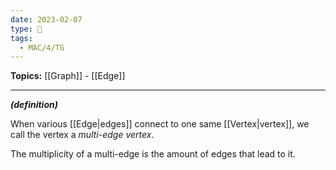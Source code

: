 ```yaml
---
date: 2023-02-07
type: 🧠
tags:
  - MAC/4/TG
---
```


**Topics:** [[Graph]] - [[Edge]]

---

_**(definition)**_

When various [[Edge|edges]] connect to one same [[Vertex|vertex]], we call the vertex a _multi-edge vertex_.

The multiplicity of a multi-edge is the amount of edges that lead to it.
